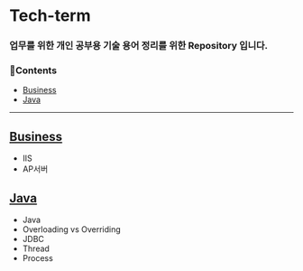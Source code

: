 # Tech-term

### 업무를 위한 개인 공부용 기술 용어 정리를 위한 Repository 입니다.

### 📘Contents
- [Business](#Business)
- [Java](#Java)


---

## [Business](/contents/business.md)
- IIS
- AP서버 

## [Java](/contents/java.md)
- Java
- Overloading vs Overriding
- JDBC
- Thread 
- Process
